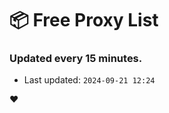 # :package: Free Proxy List
### Updated every 15 minutes.

- Last updated: `2024-09-21 12:24`

:heart:
